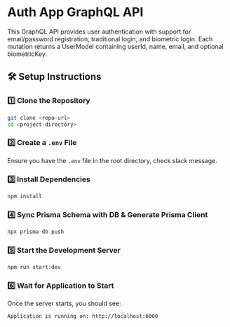# Auth App GraphQL API

This GraphQL API provides user authentication with support for email/password registration, traditional login, and biometric login. Each mutation returns a UserModel containing userId, name, email, and optional biometricKey.

## 🛠️ Setup Instructions

### 1️⃣ Clone the Repository
```sh
git clone <repo-url>
cd <project-directory>
```

### 2️⃣ Create a `.env` File
Ensure you have the `.env` file in the root directory, check slack message.


### 3️⃣ Install Dependencies
```sh
npm install
```

### 4️⃣ Sync Prisma Schema with DB & Generate Prisma Client
```sh
npx prisma db push 
```

### 5️⃣ Start the Development Server
```sh
npm run start:dev
```

### 6️⃣ Wait for Application to Start
Once the server starts, you should see:
```
Application is running on: http://localhost:6000
```
